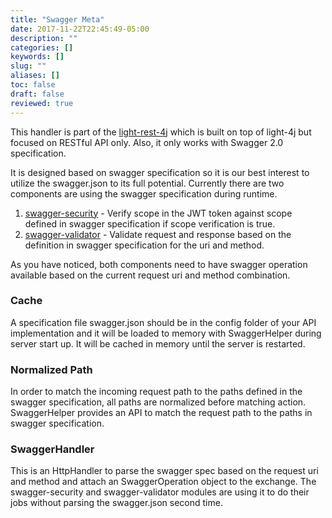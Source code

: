 ```yaml
---
title: "Swagger Meta"
date: 2017-11-22T22:45:49-05:00
description: ""
categories: []
keywords: []
slug: ""
aliases: []
toc: false
draft: false
reviewed: true
---
```



This handler is part of the [light-rest-4j][] which is built on top of light-4j but 
focused on RESTful API only. Also, it only works with Swagger 2.0 specification. 

It is designed based on swagger specification so it is our best interest to utilize 
the swagger.json to its full potential. Currently there are two components are using 
the swagger specification during runtime.

1. [swagger-security][] - Verify scope in the JWT token against scope defined in swagger specification if scope verification is true. 
2. [swagger-validator][] - Validate request and response based on the definition in swagger specification for the uri and method.

As you have noticed, both components need to have swagger operation available 
based on the current request uri and method combination.

### Cache

A specification file swagger.json should be in the config folder of your API 
implementation and it will be loaded to memory with SwaggerHelper during server 
start up. It will be cached in memory until the server is restarted.

### Normalized Path

In order to match the incoming request path to the paths defined in the swagger 
specification, all paths are normalized before matching action. SwaggerHelper 
provides an API to match the request path to the paths in swagger specification.

### SwaggerHandler

This is an HttpHandler to parse the swagger spec based on the request uri and 
method and attach an SwaggerOperation object to the exchange. The swagger-security 
and swagger-validator modules are using it to do their jobs without parsing the 
swagger.json second time.

[light-rest-4j]: https://github.com/networknt/light-rest-4j
[swagger-security]: /style/light-rest-4j/swagger-security/
[swagger-validator]: /style/light-rest-4j/swagger-validator/
